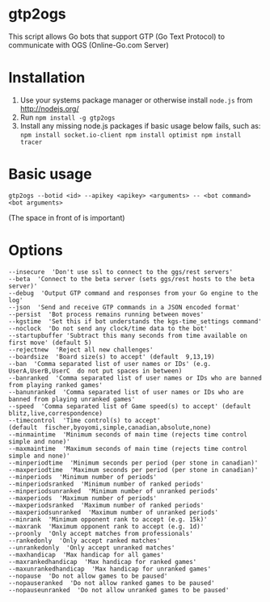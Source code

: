 gtp2ogs
=======

This script allows Go bots that support GTP (Go Text Protocol) to communicate
with OGS (Online-Go.com Server)

Installation
============

  1. Use your systems package manager or otherwise install `node.js` from http://nodejs.org/
  2. Run
    ```
    npm install -g gtp2ogs
    ```
  3. Install any missing node.js packages if basic usage below fails, such as:
    ```
    npm install socket.io-client
    npm install optimist
    npm install tracer
    ```


Basic usage
===========

```
gtp2ogs --botid <id> --apikey <apikey> <arguments> -- <bot command> <bot arguments>
```
 (The space in front of <bot command> is important)

Options
=======
    --insecure  'Don't use ssl to connect to the ggs/rest servers'
    --beta  'Connect to the beta server (sets ggs/rest hosts to the beta server)'
    --debug  'Output GTP command and responses from your Go engine to the log'
    --json  'Send and receive GTP commands in a JSON encoded format'
    --persist  'Bot process remains running between moves'
    --kgstime  'Set this if bot understands the kgs-time_settings command'
    --noclock  'Do not send any clock/time data to the bot'
    --startupbuffer 'Subtract this many seconds from time available on first move' (default 5)
    --rejectnew  'Reject all new challenges'
    --boardsize  'Board size(s) to accept' (default  9,13,19)
    --ban  'Comma separated list of user names or IDs' (e.g.  UserA,UserB,UserC  do not put spaces in between)
    --banranked  'Comma separated list of user names or IDs who are banned from playing ranked games'
    --banunranked  'Comma separated list of user names or IDs who are banned from playing unranked games'
    --speed  'Comma separated list of Game speed(s) to accept' (default  blitz,live,correspondence)
    --timecontrol  'Time control(s) to accept'
    (default  fischer,byoyomi,simple,canadian,absolute,none)
    --minmaintime  'Minimum seconds of main time (rejects time control simple and none)'
    --maxmaintime  'Maximum seconds of main time (rejects time control simple and none)'
    --minperiodtime  'Minimum seconds per period (per stone in canadian)'
    --maxperiodtime  'Maximum seconds per period (per stone in canadian)'
    --minperiods  'Minimum number of periods'
    --minperiodsranked  'Minimum number of ranked periods'
    --minperiodsunranked  'Minimum number of unranked periods'
    --maxperiods  'Maximum number of periods'
    --maxperiodsranked  'Maximum number of ranked periods'
    --maxperiodsunranked  'Maximum number of unranked periods'
    --minrank  'Minimum opponent rank to accept (e.g. 15k)'
    --maxrank  'Maximum opponent rank to accept (e.g. 1d)'
    --proonly  'Only accept matches from professionals'
    --rankedonly  'Only accept ranked matches'
    --unrankedonly  'Only accept unranked matches'
    --maxhandicap  'Max handicap for all games'
    --maxrankedhandicap  'Max handicap for ranked games'
    --maxunrankedhandicap  'Max handicap for unranked games'
    --nopause  'Do not allow games to be paused'
    --nopauseranked  'Do not allow ranked games to be paused'
    --nopauseunranked  'Do not allow unranked games to be paused'